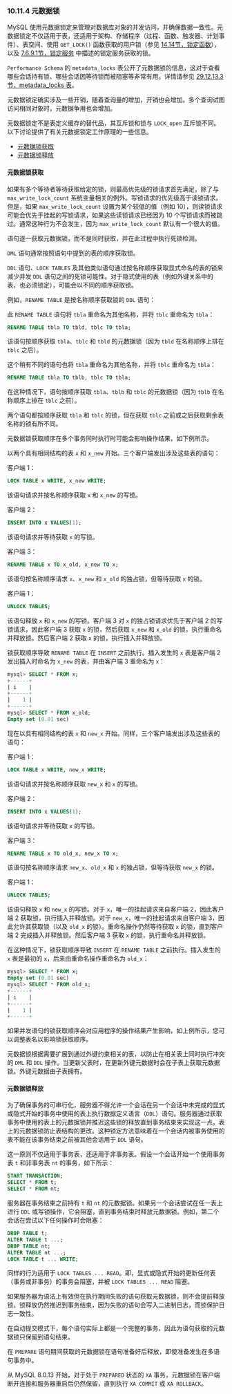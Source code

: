 ### 10.11.4 元数据锁

MySQL 使用元数据锁定来管理对数据库对象的并发访问，并确保数据一致性。元数据锁定不仅适用于表，还适用于架构、存储程序（过程、函数、触发器、计划事件）、表空间、使用 `GET_LOCK()` 函数获取的用户锁（参见 [14.14节，锁定函数](#14.14)），以及 [7.6.9.1节，锁定服务](#7.6.9.1) 中描述的锁定服务获取的锁。

`Performance Schema` 的 `metadata_locks` 表公开了元数据锁的信息，这对于查看哪些会话持有锁、哪些会话因等待锁而被阻塞等非常有用。详情请参见 [29.12.13.3节，metadata_locks 表](#29.12.13.3)。

元数据锁定确实涉及一些开销，随着查询量的增加，开销也会增加。多个查询试图访问相同对象时，元数据争用也会增加。

元数据锁定不是表定义缓存的替代品，其互斥锁和锁与 `LOCK_open` 互斥锁不同。以下讨论提供了有关元数据锁定工作原理的一些信息。

- [元数据锁获取](#元数据锁获取)
- [元数据锁释放](#元数据锁释放)

#### 元数据锁获取

如果有多个等待者等待获取给定的锁，则最高优先级的锁请求首先满足，除了与 `max_write_lock_count` 系统变量相关的例外。写锁请求的优先级高于读锁请求。但是，如果 `max_write_lock_count` 设置为某个较低的值（例如 10），则读锁请求可能会优先于挂起的写锁请求，如果这些读锁请求已经因为 10 个写锁请求而被跳过。通常这种行为不会发生，因为 `max_write_lock_count` 默认有一个很大的值。

语句逐一获取元数据锁，而不是同时获取，并在此过程中执行死锁检测。

`DML` 语句通常按照语句中提到的表的顺序获取锁。

`DDL` 语句、`LOCK TABLES` 及其他类似语句通过按名称顺序获取显式命名的表的锁来减少并发 `DDL` 语句之间的死锁可能性。对于隐式使用的表（例如外键关系中的表，也必须锁定），可能会以不同的顺序获取锁。

例如，`RENAME TABLE` 是按名称顺序获取锁的 `DDL` 语句：

此 `RENAME TABLE` 语句将 `tbla` 重命名为其他名称，并将 `tblc` 重命名为 `tbla`：

```sql
RENAME TABLE tbla TO tbld, tblc TO tbla;
```

该语句按顺序获取 `tbla`、`tblc` 和 `tbld` 的元数据锁（因为 `tbld` 在名称顺序上排在 `tblc` 之后）。

这个稍有不同的语句也将 `tbla` 重命名为其他名称，并将 `tblc` 重命名为 `tbla`：

```sql
RENAME TABLE tbla TO tblb, tblc TO tbla;
```

在这种情况下，语句按顺序获取 `tbla`、`tblb` 和 `tblc` 的元数据锁（因为 `tblb` 在名称顺序上排在 `tblc` 之前）。

两个语句都按顺序获取 `tbla` 和 `tblc` 的锁，但在获取 `tblc` 之前或之后获取剩余表名称的锁有所不同。

元数据锁获取顺序在多个事务同时执行时可能会影响操作结果，如下例所示。

以两个具有相同结构的表 `x` 和 `x_new` 开始。三个客户端发出涉及这些表的语句：

客户端 1：

```sql
LOCK TABLE x WRITE, x_new WRITE;
```

该语句请求并按名称顺序获取 `x` 和 `x_new` 的写锁。

客户端 2：

```sql
INSERT INTO x VALUES(1);
```

该语句请求并等待获取 `x` 的写锁。

客户端 3：

```sql
RENAME TABLE x TO x_old, x_new TO x;
```

该语句按名称顺序请求 `x`、`x_new` 和 `x_old` 的独占锁，但等待获取 `x` 的锁。

客户端 1：

```sql
UNLOCK TABLES;
```

该语句释放 `x` 和 `x_new` 的写锁。客户端 3 对 `x` 的独占锁请求优先于客户端 2 的写锁请求，因此客户端 3 获取 `x` 的锁，然后获取 `x_new` 和 `x_old` 的锁，执行重命名并释放锁。然后客户端 2 获取 `x` 的锁，执行插入并释放锁。

锁获取顺序导致 `RENAME TABLE` 在 `INSERT` 之前执行。插入发生的 `x` 表是客户端 2 发出插入时命名为 `x_new` 的表，并由客户端 3 重命名为 `x`：

```sql
mysql> SELECT * FROM x;
+------+
| i    |
+------+
|    1 |
+------+
mysql> SELECT * FROM x_old;
Empty set (0.01 sec)
```

现在以具有相同结构的表 `x` 和 `new_x` 开始。同样，三个客户端发出涉及这些表的语句：

客户端 1：

```sql
LOCK TABLE x WRITE, new_x WRITE;
```

该语句请求并按名称顺序获取 `new_x` 和 `x` 的写锁。

客户端 2：

```sql
INSERT INTO x VALUES(1);
```

该语句请求并等待获取 `x` 的写锁。

客户端 3：

```sql
RENAME TABLE x TO old_x, new_x TO x;
```

该语句按名称顺序请求 `new_x`、`old_x` 和 `x` 的独占锁，但等待获取 `new_x` 的锁。

客户端 1：

```sql
UNLOCK TABLES;
```

该语句释放 `x` 和 `new_x` 的写锁。对于 `x`，唯一的挂起请求来自客户端 2，因此客户端 2 获取锁，执行插入并释放锁。对于 `new_x`，唯一的挂起请求来自客户端 3，因此允许其获取锁（以及 `old_x` 的锁）。重命名操作仍然等待获取 `x` 的锁，直到客户端 2 完成插入并释放锁。然后客户端 3 获取 `x` 的锁，执行重命名并释放锁。

在这种情况下，锁获取顺序导致 `INSERT` 在 `RENAME TABLE` 之前执行。插入发生的 `x` 表是最初的 `x`，后来由重命名操作重命名为 `old_x`：

```sql
mysql> SELECT * FROM x;
Empty set (0.01 sec)
mysql> SELECT * FROM old_x;
+------+
| i    |
+------+
|    1 |
+------+
```

如果并发语句的锁获取顺序会对应用程序的操作结果产生影响，如上例所示，您可以调整表名以影响锁获取顺序。

元数据锁根据需要扩展到通过外键约束相关的表，以防止在相关表上同时执行冲突的 `DML` 和 `DDL` 操作。当更新父表时，在更新外键元数据时会在子表上获取元数据锁。外键元数据由子表拥有。

#### 元数据锁释放

为了确保事务的可串行化，服务器不得允许一个会话在另一个会话中未完成的显式或隐式开始的事务中使用的表上执行数据定义语言（`DDL`）语句。服务器通过获取事务中使用的表上的元数据锁并推迟这些锁的释放直到事务结束来实现这一点。表上的元数据锁防止表结构的更改。这种锁定方法意味着在一个会话内被事务使用的表不能在该事务结束之前被其他会话用于 `DDL` 语句。

这一原则不仅适用于事务表，还适用于非事务表。假设一个会话开始一个使用事务表 `t` 和非事务表 `nt` 的事务，如下所示：

```sql
START TRANSACTION;
SELECT * FROM t;
SELECT * FROM nt;
```

服务器在事务结束之前持有 `t` 和 `nt` 的元数据锁。如果另一个会话尝试在任一表上进行 `DDL` 或写锁操作，它会阻塞，直到事务结束时释放元数据锁。例如，第二个会话在尝试以下任何操作时会阻塞：

```sql
DROP TABLE t;
ALTER TABLE t ...;
DROP TABLE nt;
ALTER TABLE nt ...;
LOCK TABLE t ... WRITE;
```

同样的行为适用于 `LOCK TABLES ... READ`。即，显式或隐式开始的更新任何表（事务或非事务）的事务会阻塞，并被 `LOCK TABLES ... READ` 阻塞。

如果服务器为语法上有效但在执行期间失败的语句获取元数据锁，则不会提前释放锁。锁释放仍然推迟到事务结束，因为失败的语句会写入二进制日志，而锁保护日志一致性。

在自动提交模式下，每个语句实际上都是一个完整的事务，因此为语句获取的元数据锁只保留到语句结束。

在 `PREPARE` 语句期间获取的元数据锁在语句准备好后释放，即使准备发生在多语句事务中。

从 MySQL 8.0.13 开始，对于处于 `PREPARED` 状态的 `XA` 事务，元数据锁在客户端断开连接和服务器重启后仍然保留，直到执行 `XA COMMIT` 或 `XA ROLLBACK`。